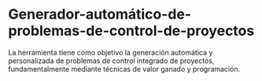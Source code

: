 # Generador-automático-de-problemas-de-control-de-proyectos

La herramienta tiene como objetivo la generación automática y personalizada de problemas de control integrado de proyectos, fundamentalmente mediante técnicas de valor ganado y programación.
